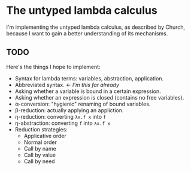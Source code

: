 # The untyped lambda calculus

I'm implementing the untyped lambda calculus, as described by Church, because I
want to gain a better understanding of its mechanisms.

## TODO

Here's the things I hope to implement:

* Syntax for lambda terms: variables, abstraction, application.
* Abbreviated syntax. ← *I'm this far already*
* Asking whether a variable is bound in a certain expression.
* Asking whether an expression is closed (contains no free variables).
* α-conversion: "hygienic" renaming of bound variables.
* β-reduction: actually applying an appliction.
* η-reduction: converting `λx.f x` into `f`
* η-abstraction: converting `f` into `λx.f x`
* Reduction strategies:
    * Applicative order
    * Normal order
    * Call by name
    * Call by value
    * Call by need
